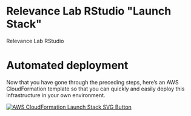 # Relevance Lab RStudio "Launch Stack"

Relevance Lab RStudio

# Automated deployment
Now that you have gone through the preceding steps, here’s an AWS CloudFormation template so that you can quickly and easily deploy this infrastructure in your own environment.

[![AWS CloudFormation Launch Stack SVG Button](https://cdn.rawgit.com/buildkite/cloudformation-launch-stack-button-svg/master/launch-stack.svg)](https://console.aws.amazon.com/cloudformation/home?region=us-east-1#/stacks/new?stackName=rlrstudio&templateURL=https://rlswb.s3.amazonaws.com/ec2-rlrstudio.yaml)

